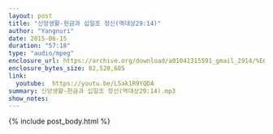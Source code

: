 ```yaml
---
layout: post
title: "신앙생활-헌금과 십일조 정신(역대상29:14)"
author: "Yangnuri"
date: 2015-06-15
duration: "57:18"
type: "audio/mpeg"
enclosure_url: https://archive.org/download/a01041315591_gmail_2914/%EC%8B%A0%EC%95%99%EC%83%9D%ED%99%9C-%ED%97%8C%EA%B8%88%EA%B3%BC%20%EC%8B%AD%EC%9D%BC%EC%A1%B0%20%EC%A0%95%EC%8B%A0(%EC%97%AD%EB%8C%80%EC%83%8129;14).mp3
enclosure_bytes_size: 82,520,685 
link:
  youtube:  https://youtu.be/LSak1R9YQDA
summary: 신앙생활-헌금과 십일조 정신(역대상29:14).mp3
show_notes:
---
```


{% include post_body.html %}

